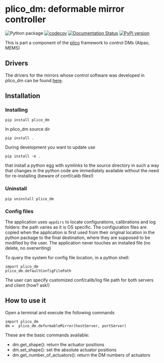 # plico_dm: deformable mirror controller 


 ![Python package](https://github.com/ArcetriAdaptiveOptics/plico_dm/workflows/Python%20package/badge.svg)
 [![codecov](https://codecov.io/gh/ArcetriAdaptiveOptics/plico_dm/branch/main/graph/badge.svg?token=ApWOrs49uw)](https://codecov.io/gh/ArcetriAdaptiveOptics/plico_dm)
 [![Documentation Status](https://readthedocs.org/projects/plico_dm/badge/?version=latest)](https://plico_dm.readthedocs.io/en/latest/?badge=latest)
 [![PyPI version](https://badge.fury.io/py/plico-dm.svg)](https://badge.fury.io/py/plico-dm)


This is part a component of the [plico][plico] framework to control DMs (Alpao, MEMS)


[plico]: https://github.com/ArcetriAdaptiveOptics/plico

## Drivers
The drivers for the mirrors whose control software was developed in plico_dm can be found [here].

[here]: https://drive.google.com/drive/folders/1wjaBlFTa_893L_LjJgfgYH6o3rhrh1VR 

## Installation

### Installing


```
pip install plico_dm
```

In plico_dm source dir

```
pip install .
```

During development you want to update use

```
pip install -e .
```
that install a python egg with symlinks to the source directory in such 
a way that changes in the python code are immediately available without 
the need for re-installing (beware of conf/calib files!)

### Uninstall

```
pip uninstall plico_dm
```

### Config files

The application uses `appdirs` to locate configurations, calibrations 
and log folders: the path varies as it is OS specific. 
The configuration files are copied when the application is first used
from their original location in the python package to the final
destination, where they are supposed to be modified by the user.
The application never touches an installed file (no delete, no overwriting)

To query the system for config file location, in a python shell:

```
import plico_dm
plico_dm.defaultConfigFilePath
```


The user can specify customized conf/calib/log file path for both
servers and client (how? ask!)

## How to use it

Open a terminal and execute the following commands
```
import plico_dm
dm =  plico_dm.deformableMirror(hostServer, portServer)
```

These are the basic commands available:
- dm.get_shape(): return the actuator positions
- dm.set_shape(): set the absolute actuator positions
- dm.get_number_of_actuators(): return the DM numbers of actuators

